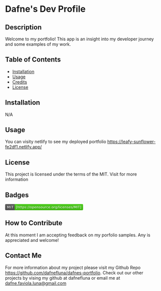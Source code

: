 # Dafne's Dev Profile

## Description

Welcome to my portfolio! This app is an insight into my developer journey and some examples of my work.

## Table of Contents

- [Installation](#installation)
- [Usage](#usage)
- [Credits](#credits)
- [License](#license)

## Installation

N/A

## Usage

You can visity netlify to see my deployed portfolio
<https://leafy-sunflower-fe2df1.netlify.app/>

## License

This project is licensed under the terms of the MIT. Visit  for more information

## Badges

<svg xmlns="http://www.w3.org/2000/svg" xmlns:xlink="http://www.w3.org/1999/xlink" width="254" height="20" role="img" aria-label="MIT: [https://opensource.org/licenses/MIT]"><title>MIT: [https://opensource.org/licenses/MIT]</title><linearGradient id="s" x2="0" y2="100%"><stop offset="0" stop-color="#bbb" stop-opacity=".1"/><stop offset="1" stop-opacity=".1"/></linearGradient><clipPath id="r"><rect width="254" height="20" rx="3" fill="#fff"/></clipPath><g clip-path="url(#r)"><rect width="31" height="20" fill="#555"/><rect x="31" width="223" height="20" fill="#4c1"/><rect width="254" height="20" fill="url(#s)"/></g><g fill="#fff" text-anchor="middle" font-family="Verdana,Geneva,DejaVu Sans,sans-serif" text-rendering="geometricPrecision" font-size="110"><text aria-hidden="true" x="165" y="150" fill="#010101" fill-opacity=".3" transform="scale(.1)" textLength="210">MIT</text><text x="165" y="140" transform="scale(.1)" fill="#fff" textLength="210">MIT</text><text aria-hidden="true" x="1415" y="150" fill="#010101" fill-opacity=".3" transform="scale(.1)" textLength="2130">[https://opensource.org/licenses/MIT]</text><text x="1415" y="140" transform="scale(.1)" fill="#fff" textLength="2130">[https://opensource.org/licenses/MIT]</text></g></svg>

## How to Contribute

At this moment I am accepting feedback on my porfolio samples. Any is appreciated and welcome!

## Contact Me

For more information about my project please visit my Github Repo <https://github.com/dafnefluna/dafnes-portfolio>. Check out our other projects by vising my github at dafnefluna or email me at <dafne.faviola.luna@gmail.com>
